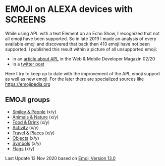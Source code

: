 # EMOJI on ALEXA devices with SCREENS
While using APL with a text Element on an Echo Show, I recognized that not all emoji have been supported. So in late 2019 I made an analysis of every available emoji and discovered that back then 410 emoji have not been supported. I published this result within a picture of all unsupported emoji:
* in an [article about APL](https://www.webundmobile.de/mobile/amazon/multimodale-skills-alexa-2422228.html) in the Web & Mobile Developer Magazin 02/20
* in a [twitter post](https://twitter.com/anrufliste/status/1217137755643400198?s=21)

Here I try to keep up to date with the improvement of the APL emoji support as well as new emoji. For the later there are specialized sources like <https://emojipedia.org>

## EMOJI groups

* [Smiley & People](Smiley_and_People.md) (x/y)
* [Animals & Nature](Animals_and_Nature.md) (x/y)
* [Food & Drink](Food_and_Drink.md) (x/y)
* [Activity](Activity.md) (x/y)
* [Travel & Places](Travel_and_Places.md) (x/y)
* [Objects](Objects.md) (x/y)
* [Symbols](Symbols.md) (x/y)
* [Flags](Flags.md) (x/y)

Last Update 13 Nov 2020 based on [Emoji Version 13.0](https://emojipedia.org/emoji-13.0/)
